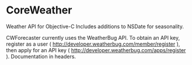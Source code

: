 CoreWeather
===========

Weather API for Objective-C
Includes additions to NSDate for seasonality.

CWForecaster currently uses the WeatherBug API. To obtain an API key, register as a user ( http://developer.weatherbug.com/member/register ), then apply for an API key ( http://developer.weatherbug.com/apps/register ).
Documentation in headers.
